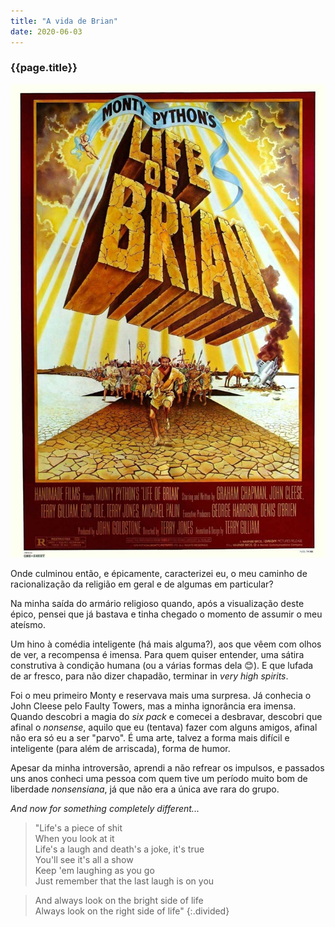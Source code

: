 ```yaml
---
title: "A vida de Brian"
date: 2020-06-03
---
```


### {{page.title}} ###
![brian](assets/images/film-list/flm_6.jpg)

Onde culminou então, e épicamente, caracterizei eu, o meu caminho de racionalização da religião em geral e de algumas em particular?

Na minha saída do armário religioso quando, após a visualização deste épico, pensei que já bastava e tinha chegado o momento de assumir o meu ateísmo.

Um hino à comédia inteligente (há mais alguma?), aos que vêem com olhos de ver, a recompensa é imensa. Para quem quiser entender, uma sátira construtiva à condição humana (ou a várias formas dela 😊).
E que lufada de ar fresco, para não dizer chapadão, terminar in *very high spirits*.

Foi o meu primeiro Monty e reservava mais uma surpresa. Já conhecia o John Cleese pelo Faulty Towers, mas a minha ignorância era imensa. Quando descobri a magia do *six pack* e comecei a desbravar, descobri que afinal o *nonsense*, aquilo que eu (tentava) fazer com alguns amigos, afinal não era só eu a ser "parvo". É uma arte, talvez a forma mais difícil e inteligente (para além de arriscada), forma de humor.

Apesar da minha introversão, aprendi a não refrear os impulsos, e passados uns anos conheci uma pessoa com quem tive um período muito bom de liberdade *nonsensiana*, já que não era a única ave rara do grupo.

*And now for something completely different...*

>"Life's a piece of shit\
>When you look at it\
>Life's a laugh and death's a joke, it's true\
>You'll see it's all a show\
>Keep 'em laughing as you go\
>Just remember that the last laugh is on you

>And always look on the bright side of life\
>Always look on the right side of life"
{:.divided}